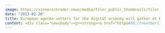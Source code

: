 ```yaml
---
image: https://sinnerschrader.news/media/filer_public_thumbnails/filer_public/6d/7d/6d7dd4a1-39a5-48b9-a34d-6f1b3755c291/varfoldersdjk8pxf42x64d8fxslz8jcc8fc0000gnttmpktca5q__480x288_q85_crop_subsampling-2_upscale.jpg
date: "2013-02-26"
title: European agenda-setters for the digital economy will gather at NEXT13
content: <div class="newsbody"><p><strong><a href="http&#58;//nextberlin.eu/">NEXT Berlin 2013</a> promises to be an exciting gathering of the European digital economy. On April 23 &amp; 24 international personalities and digital pioneers such as Robert Scoble, Bruce Sterling, Harper Reed and Bryce Roberts will give keynotes at the Berliner Congress Center (bcc). Deutsche Telekom supports NEXT Berlin as a major partner also hosting the Start-up track </strong></p><p><strong>Berlin, 2013/2/26</strong> – Today, NEXT Berlin chairman Matthias Schrader (CEO SinnerSchrader) announced further speakers on the conference’s programme themed "Here be dragons". What innovations will shape the economic developments in Europe in the coming years? Where do dangers lurk and how can we embrace new challenges? At NEXT13 on April 23 &amp; 24 participants will have the chance to find out. An international audience of media representatives, marketing decision makers, business developers and strategists, investors, established managers as well as young entrepreneurs, developers, scientists and creatives will exchange ideas and insights at the Berliner Congress Center (bcc). On three stages and in numerous workshops experts will share their knowledge about digital trends and future challenges, including&#58;</p><ul><li><strong>Robert Scoble</strong>. Tech-Blogger &amp; Startup Liaison Officer at Rackspace will comment on the age of context we are heading towards.</li><li><strong>Bruce Sterling</strong>. The American science fiction author is a founder of the cyberpunk movement. The excellent speaker and blogger will present his vision of the digital future.</li><li><strong>Harper Reed. </strong>President Barack Obama's CTO was responsible for the heavily data-driven re-election campaign and will share his vast knowledge on ‘big data’ at NEXT13.</li><li><strong>Bryce Roberts.</strong> The seed-stage investor of the San Francisco-based VC O'Reilly AlphaTech Ventures will show Start-ups what they should and shouldn’t do.</li><li><strong>Limor Schweitzer.</strong> The Head of RoboSavvy will present his dancing robot during the Interface Session, where experts will explain how the future of human-machine interaction might look like.</li><li><strong>Thomas Kiessling.</strong> The Chief Product and Innovation Officer of our partner Deutsche Telekom, will explain how the company will position itself in digital growth markets like M2M, cloud or media.</li></ul><p>Under the slogan "Here be dragons" more than one hundred speakers and around 2,000 participants of NEXT Berlin are going to venture into uncharted territory. Says NEXT Chairman Matthias Schrader, whose agency SinnerSchrader will organise NEXT Berlin for the eighth time&#58; "Digitisation puts many businesses under a lot of pressure. All sectors of our economy and society will experience radical transformations in the years to come. Start-ups and established companies alike will need to adapt to numerous digital innovations to boost their business. Those who don’t learn to ride the dragons risk being swallowed!”</p><p>NEXT Berlin has always been about “What’s next?”. NEXT13 focuses sharply on those areas worth observing, exploring and capturing over the upcoming 12 to 36 months. These are, for example, invisible technologies, new interfaces, the growing significance of context through smarter things, data and services, 3D printing and the Maker Movement. Start-ups are often pioneers in terms of adding creative ideas to technical innovations. So NEXT will again pay special attention to European Start-ups by giving them a unique platform on both conference days. Together with its incubator, Deutsche Telekom will host a complete track which will give Start-ups and their topics a prominent stage. Start-ups can apply to pitch at nextberlin.eu until March 8. The NEXT community and a jury of experts will then decide who will make it to the stage and into the final. Participants will receive a valuable price and a great deal of international attention.</p><p>Tickets are available for 690 Euros (plus tax and fees) at nextberlin.eu/tickets.</p><p>Information on NEXT Berlin, videos of last year's keynote speakers and the NEXT blog about current trends in the digital world can be found at <a href="http&#58;//nextberlin.eu">nextberlin.eu</a>.</p><p><strong>Press Contact<br/></strong><br/>Ina Feistritzer, Public Relations Manager<br/>ina@nextberlin.eu<br/>mobil +49.176.23218293<br/>office +49.40.398855180</p><p>SinnerSchrader Group<br/>Völckersstraße 38<br/>22765 Hamburg<br/>Germany</p><p>Please find press releases, photos and the online-form for press accreditation<br/>at <a href="http&#58;//nextberlin.eu/press">nextberlin.eu/press</a></p><p><strong>About NEXT Berlin<br/></strong>Over the last few years, NEXT Berlin has established itself as an important agenda setter for tomorrow’s topics of the European digital economy. At the conference, international thought leaders inspire business developers, marketing experts and entrepreneurs in keynotes and workshops. For the eighth time, the digital agency SinnerSchrader will host the NEXT Berlin conference, this time on April 23 &amp; 24 at the bcc in the heart of Berlin. More than 2,000 participants from around the world are expected. At this year’s event, experts will address topics including invisible technology, new interfaces, the importance of context and the makers. The central theme of the conference will be ‘Here be dragons’ – a call to bravely encounter new, unknown territories.</p><p><strong>About SinnerSchrader<br/></strong>SinnerSchrader is one of Europe’s leading digital agencies. It develops interactive strategies, platforms and applications that create far-reaching relationships between the consumer and brand. More than 400 people work for the SinnerSchrader Group in Hamburg, Frankfurt, Munich, Berlin, Prague and Hanover for customers including Allianz, comdirect bank, Holy Fashion Group, REWE, simyo, ŠKODA, Tchibo, and TUI. SinnerSchrader was founded in 1996 and went public in 1999.</p><p><strong>About Deutsche Telekom<br/></strong>Deutsche Telekom is one of the world's leading integrated telecommunication companies, with approximately 131 million mobile customers, 33 million fixed-network lines, and more than 17 million broadband lines. According to its vision "My first choice for connected life an work", Telekom is consistently opening up growth areas and is increasingly developing into a multiple product company. Beside traditional telephone business the innovation and growth areas initiated back in 2010 are being further developed&#58; mobile Internet, the connected home, Internet offerings, T-Systems, cloud services, and intelligent networks for energy, healthcare and automotive.</p></div>
---
```

